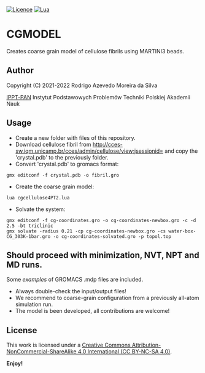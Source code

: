 [![Licence](https://img.shields.io/badge/License-CC%20BY%20NC%20SA%204.0-grey.svg?style=for-the-badge)](http://creativecommons.org/licenses/by-nc-sa/4.0/)
[![Lua](https://img.shields.io/badge/lua-%232C2D72.svg?style=for-the-badge&logo=lua&logoColor=white)](http://www.lua.org)

# CGMODEL

Creates coarse grain model of cellulose fibrils using MARTINI3 beads.

## Author

Copyright (C) 2021-2022 Rodrigo Azevedo Moreira da Silva

[IPPT-PAN](http://www.ippt.pan.pl/staff/rams)
Instytut Podstawowych Problemów Techniki
Polskiej Akademii Nauk

## Usage
- Create a new folder with files of this repository.
- Download cellulose fibril from http://cces-sw.iqm.unicamp.br/cces/admin/cellulose/view;jsessionid= and copy the 'crystal.pdb' to the previously folder.
- Convert 'crystal.pdb' to gromacs format:
```
gmx editconf -f crystal.pdb -o fibril.gro
```
- Create the coarse grain model:
```
lua cgcellulose4PT2.lua
```
- Solvate the system:
```
gmx editconf -f cg-coordinates.gro -o cg-coordinates-newbox.gro -c -d 2.5 -bt triclinic
gmx solvate -radius 0.21 -cp cg-coordinates-newbox.gro -cs water-box-CG_303K-1bar.gro -o cg-coordinates-solvated.gro -p topol.top
```

## Should proceed with minimization, NVT, NPT and MD runs.

Some *examples* of GROMACS .mdp files are included.

- Always double-check the input/output files!
- We recommend to coarse-grain configuration from a previously all-atom simulation run.
- The model is been developed, all contributions are welcome!

## License

This work is licensed under a
[Creative Commons Attribution-NonCommercial-ShareAlike 4.0 International (CC BY-NC-SA 4.0)](http://creativecommons.org/licenses/by-nc-sa/4.0/).

**Enjoy!**


